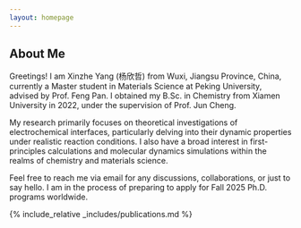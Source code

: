 ```yaml
---
layout: homepage
---
```


## About Me

Greetings! I am Xinzhe Yang (杨欣哲) from Wuxi, Jiangsu Province, China, currently a Master student in Materials Science at Peking University, advised by Prof. Feng Pan. I obtained my B.Sc. in Chemistry from Xiamen University in 2022, under the supervision of Prof. Jun Cheng.

My research primarily focuses on theoretical investigations of electrochemical interfaces, particularly delving into their dynamic properties under realistic reaction conditions. I also have a broad interest in first-principles calculations and molecular dynamics simulations within the realms of chemistry and materials science.

Feel free to reach me via email for any discussions, collaborations, or just to say hello. I am in the process of preparing to apply for Fall 2025 Ph.D. programs worldwide.



{% include_relative _includes/publications.md %}
